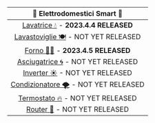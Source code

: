 
| 📡 Elettrodomestici Smart 📶|
| :---: |
| [Lavatrice 💧](lavatrice.md) - **2023.4.4 RELEASED**|
| [Lavastoviglie 🍽](#lavastoviglie) - NOT YET RELEASED| 
| [Forno 👨‍🍳](#forno) - **2023.4.5 RELEASED**|
| [Asciugatrice 🌀](#asciugatrice) - NOT YET RELEASED|
| [Inverter ☀](#inverter) - NOT YET RELEASED|
| [Condizionatore 🌪](#condizionatore) - NOT YET RELEASED|
| [Termostato 🔥](#termostato) - NOT YET RELEASED|
| [Router 📶](#router) - NOT YET RELEASED|



